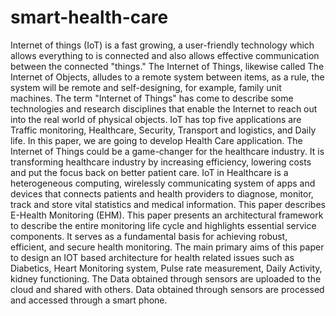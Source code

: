 # smart-health-care
Internet of things (IoT) is a fast growing, a user-friendly technology which allows everything to is connected and also allows effective communication between the connected "things." The Internet of Things, likewise called The Internet of Objects, alludes to a remote system between items, as a rule, the system will be remote and self-designing, for example, family unit machines. The term "Internet of Things" has come to describe some technologies and research disciplines that enable the Internet to reach out into the real world of physical objects. IoT has top five applications are Traffic monitoring, Healthcare, Security, Transport and logistics, and Daily life. In this paper, we are going to develop Health Care application. The Internet of Things could be a game-changer for the healthcare industry. It is transforming healthcare industry by increasing efficiency, lowering costs and put the focus back on better patient care. IoT in Healthcare is a heterogeneous computing, wirelessly communicating system of apps and devices that connects patients and health providers to diagnose, monitor, track and store vital statistics and medical information. This paper describes E-Health Monitoring (EHM). This paper presents an architectural framework to describe the entire monitoring life cycle and highlights essential service components. It serves as a fundamental basis for achieving robust, efficient, and secure health monitoring. The main primary aims of this paper to design an IOT based architecture for health related issues such as Diabetics, Heart Monitoring system, Pulse rate measurement, Daily Activity, kidney functioning. The Data obtained through sensors are uploaded to the cloud and shared with others. Data obtained through sensors are processed and accessed through a smart phone.
